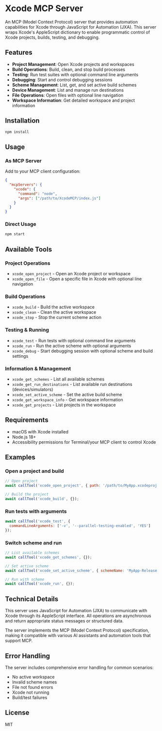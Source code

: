 # Xcode MCP Server

An MCP (Model Context Protocol) server that provides automation capabilities for Xcode through JavaScript for Automation (JXA). This server wraps Xcode's AppleScript dictionary to enable programmatic control of Xcode projects, builds, testing, and debugging.

## Features

- **Project Management**: Open Xcode projects and workspaces
- **Build Operations**: Build, clean, and stop build processes
- **Testing**: Run test suites with optional command line arguments
- **Debugging**: Start and control debugging sessions
- **Scheme Management**: List, get, and set active build schemes
- **Device Management**: List and manage run destinations
- **File Operations**: Open files with optional line navigation
- **Workspace Information**: Get detailed workspace and project information

## Installation

```bash
npm install
```

## Usage

### As MCP Server

Add to your MCP client configuration:

```json
{
  "mcpServers": {
    "xcode": {
      "command": "node",
      "args": ["/path/to/XcodeMCP/index.js"]
    }
  }
}
```

### Direct Usage

```bash
npm start
```

## Available Tools

### Project Operations
- `xcode_open_project` - Open an Xcode project or workspace
- `xcode_open_file` - Open a specific file in Xcode with optional line navigation

### Build Operations  
- `xcode_build` - Build the active workspace
- `xcode_clean` - Clean the active workspace
- `xcode_stop` - Stop the current scheme action

### Testing & Running
- `xcode_test` - Run tests with optional command line arguments
- `xcode_run` - Run the active scheme with optional arguments
- `xcode_debug` - Start debugging session with optional scheme and build settings

### Information & Management
- `xcode_get_schemes` - List all available schemes
- `xcode_get_run_destinations` - List available run destinations (devices/simulators)
- `xcode_set_active_scheme` - Set the active build scheme
- `xcode_get_workspace_info` - Get workspace information
- `xcode_get_projects` - List projects in the workspace

## Requirements

- macOS with Xcode installed
- Node.js 18+
- Accessibility permissions for Terminal/your MCP client to control Xcode

## Examples

### Open a project and build
```javascript
// Open project
await callTool('xcode_open_project', { path: '/path/to/MyApp.xcodeproj' });

// Build the project
await callTool('xcode_build', {});
```

### Run tests with arguments
```javascript
await callTool('xcode_test', { 
  commandLineArguments: ['-v', '--parallel-testing-enabled', 'YES'] 
});
```

### Switch scheme and run
```javascript
// List available schemes
await callTool('xcode_get_schemes', {});

// Set active scheme
await callTool('xcode_set_active_scheme', { schemeName: 'MyApp-Release' });

// Run with scheme
await callTool('xcode_run', {});
```

## Technical Details

This server uses JavaScript for Automation (JXA) to communicate with Xcode through its AppleScript interface. All operations are asynchronous and return appropriate status messages or structured data.

The server implements the MCP (Model Context Protocol) specification, making it compatible with various AI assistants and automation tools that support MCP.

## Error Handling

The server includes comprehensive error handling for common scenarios:
- No active workspace
- Invalid scheme names
- File not found errors
- Xcode not running
- Build/test failures

## License

MIT